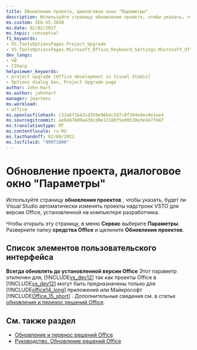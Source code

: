 ```yaml
---
title: Обновление проекта, диалоговое окно "Параметры"
description: Используйте страницу обновление проекта, чтобы указать, что Visual Studio автоматически изменяет проекты надстроек VSTO для целевой версии Office на компьютере разработчика.
ms.custom: SEO-VS-2020
ms.date: 02/02/2017
ms.topic: conceptual
f1_keywords:
- VS.ToolsOptionsPages.Project_Upgrade
- VS.ToolsOptionsPages.Microsoft_Office_Keyboard_Settings.Microsoft_Office_Upgrade
dev_langs:
- VB
- CSharp
helpviewer_keywords:
- project upgrade [Office development in Visual Studio]
- Options dialog box, Project Upgrade page
author: John-Hart
ms.author: johnhart
manager: jmartens
ms.workload:
- office
ms.openlocfilehash: c33a8f1b42cd359e96b4c5d7c8f394e9ec0e1ee4
ms.sourcegitcommit: ae6d47b09a439cd0e13180f5e89510e3e347fd47
ms.translationtype: MT
ms.contentlocale: ru-RU
ms.lasthandoff: 02/08/2021
ms.locfileid: "99971808"
---
```

# <a name="project-upgrade-options-dialog-box"></a>Обновление проекта, диалоговое окно "Параметры"
  Используйте страницу **обновления проектов** , чтобы указать, будет ли Visual Studio автоматически изменять проекты надстроек VSTO для версии Office, установленной на компьютере разработчика.

 Чтобы открыть эту страницу, в меню **Сервис** выберите **Параметры**. Разверните папку **средства Office** и щелкните **Обновление проектов**.

## <a name="uielement-list"></a>Список элементов пользовательского интерфейса
 **Всегда обновлять до установленной версии Office** Этот параметр отключен для, [!INCLUDE[vs_dev12](../vsto/includes/vs-dev12-md.md)] так как проекты Office в [!INCLUDE[vs_dev12](../vsto/includes/vs-dev12-md.md)] могут быть предназначены только для [!INCLUDE[office14_long](../vsto/includes/office14-long-md.md)] приложений или Майкрософт [!INCLUDE[Office_15_short](../vsto/includes/office-15-short-md.md)] . Дополнительные сведения см. в статье [обновление и перенос решений Office](../vsto/upgrading-and-migrating-office-solutions.md).

## <a name="see-also"></a>См. также раздел
- [Обновление и перенос решений Office](../vsto/upgrading-and-migrating-office-solutions.md)
- [Руководство. Обновление решений Office](/previous-versions/4bez6837(v=vs.140))